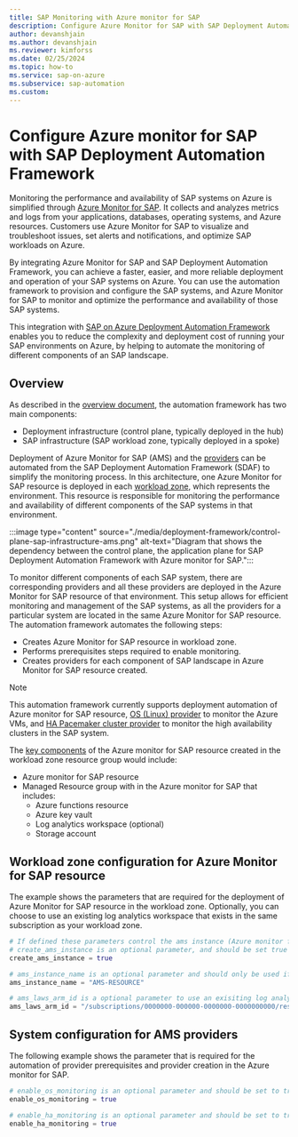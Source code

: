 ```yaml
---
title: SAP Monitoring with Azure monitor for SAP
description: Configure Azure Monitor for SAP with SAP Deployment Automation Framework.
author: devanshjain
ms.author: devanshjain
ms.reviewer: kimforss
ms.date: 02/25/2024
ms.topic: how-to
ms.service: sap-on-azure
ms.subservice: sap-automation
ms.custom:
---
```

# Configure Azure monitor for SAP with SAP Deployment Automation Framework

Monitoring the performance and availability of SAP systems on Azure is simplified through [Azure Monitor for SAP](../monitor/about-azure-monitor-sap-solutions.md). It collects and analyzes metrics and logs from your applications, databases, operating systems, and Azure resources. Customers use Azure Monitor for SAP to visualize and troubleshoot issues, set alerts and notifications, and optimize SAP workloads on Azure.

By integrating Azure Monitor for SAP and SAP Deployment Automation Framework, you can achieve a faster, easier, and more reliable deployment and operation of your SAP systems on Azure. You can use the automation framework to provision and configure the SAP systems, and Azure Monitor for SAP to monitor and optimize the performance and availability of those SAP systems.

This integration with [SAP on Azure Deployment Automation Framework](deployment-framework.md) enables you to reduce the complexity and deployment cost of running your SAP environments on Azure, by helping to automate the monitoring of different components of an SAP landscape.

## Overview

As described in the [overview document](deployment-framework.md), the automation framework has two main components:

- Deployment infrastructure (control plane, typically deployed in the hub)
- SAP infrastructure (SAP workload zone, typically deployed in a spoke)

Deployment of Azure Monitor for SAP (AMS) and the [providers](../monitor/about-azure-monitor-sap-solutions.md#what-can-you-monitor) can be automated from the SAP Deployment Automation Framework (SDAF) to simplify the monitoring process. In this architecture, one Azure Monitor for SAP resource is deployed in each [workload zone](deployment-framework.md#about-the-sap-workload-zone), which represents the environment. This resource is responsible for monitoring the performance and availability of different components of the SAP systems in that environment.

:::image type="content" source="./media/deployment-framework/control-plane-sap-infrastructure-ams.png" alt-text="Diagram that shows the dependency between the control plane, the application plane for SAP Deployment Automation Framework with Azure monitor for SAP.":::

To monitor different components of each SAP system, there are corresponding providers and all these providers are deployed in the Azure Monitor for SAP resource of that environment. This setup allows for efficient monitoring and management of the SAP systems, as all the providers for a particular system are located in the same Azure Monitor for SAP resource. The automation framework automates the following steps:
- Creates Azure Monitor for SAP resource in workload zone.
- Performs prerequisites steps required to enable monitoring.
- Creates providers for each component of SAP landscape in Azure Monitor for SAP resource created.

> [!NOTE]
> This automation framework currently supports deployment automation of Azure monitor for SAP resource, [OS (Linux) provider](../monitor/about-azure-monitor-sap-solutions.md#os-linux-data) to monitor the Azure VMs, and [HA Pacemaker cluster provider](../monitor/about-azure-monitor-sap-solutions.md#ha-pacemaker-cluster-data) to monitor the high availability clusters in the SAP system.

The [key components](../monitor/about-azure-monitor-sap-solutions.md#what-is-the-architecture) of the Azure monitor for SAP resource created in the workload zone resource group would include:
- Azure monitor for SAP resource
- Managed Resource group with in the Azure monitor for SAP that includes:
    - Azure functions resource
    - Azure key vault
    - Log analytics workspace (optional)
    - Storage account

## Workload zone configuration for Azure Monitor for SAP resource

The example shows the parameters that are required for the deployment of Azure Monitor for SAP resource in the workload zone. Optionally, you can choose to use an existing log analytics workspace that exists in the same subscription as your workload zone.

```terraform
# If defined these parameters control the ams instance (Azure monitor for SAP)
# create_ams_instance is an optional parameter, and should be set true is the AMS instance is to be created.
create_ams_instance = true

# ams_instance_name is an optional parameter and should only be used if the default naming is not acceptable
ams_instance_name = "AMS-RESOURCE"

# ams_laws_arm_id is a optional parameter to use an exisiting log analytics for the AMS instance
ams_laws_arm_id = "/subscriptions/0000000-000000-0000000-0000000000/resourcegroups/rg-name/providers/microsoft.operationalinsights/workspaces/workspacename"

```

## System configuration for AMS providers

The following example shows the parameter that is required for the automation of provider prerequisites and provider creation in the Azure monitor for SAP.

```terraform
# enable_os_monitoring is an optional parameter and should be set to true if you want to monitor the Azure VMs of your SAP system.
enable_os_monitoring = true

# enable_ha_monitoring is an optional parameter and should be set to true if you want to monitor the HA clusters of your SAP system.
enable_ha_monitoring = true

```